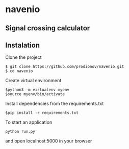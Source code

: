 # navenio
## Signal crossing calculator

## Instalation

Clone the project
```
$ git clone https://github.com/prodionov/navenio.git
$ cd navenio
```

Create virtual environment
```
$python3 -m virtualenv myenv
$source myenv/bin/activate
```

Install dependencies from the requirements.txt
```
$pip install -r requirements.txt
```

To start an application
```
python run.py
```
and open localhost:5000 in your browser


